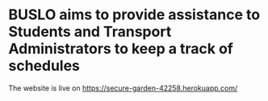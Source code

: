 # BUSLO aims to provide assistance to Students and Transport Administrators to keep a track of schedules

The website is live on https://secure-garden-42258.herokuapp.com/

